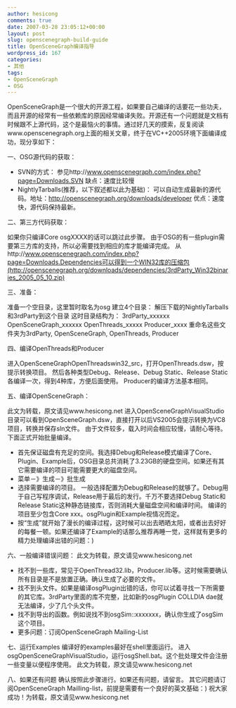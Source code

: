 ```yaml
---
author: hesicong
comments: true
date: 2007-03-28 23:05:12+00:00
layout: post
slug: openscenegraph-build-guide
title: OpenSceneGraph编译指导
wordpress_id: 167
categories:
- 其他
tags:
- OpenSceneGraph
- OSG
---
```


OpenSceneGraph是一个很大的开源工程，如果要自己编译的话要花一些功夫，而且开源的经常有一些依赖库的原因经常编译失败。开源还有一个问题就是文档有时候跟不上源代码，这个是最恼火的事情。通过好几天的摸索，反复阅读www.openscenegraph.org上面的相关文章，终于在VC++2005环境下面编译成功，现分享如下：

一、OSG源代码的获取：
* SVN的方式：
参见http://www.openscenegraph.com/index.php?page=Downloads.SVN
缺点：速度比较慢
* NightlyTarballs(推荐，以下叙述都以此为基础)：
可以自动生成最新的源代码。地址：http://openscenegraph.org/downloads/developer
优点：速度快，源代码保持最新。

二、第三方代码获取：

如果你只编译Core osgXXXX的话可以跳过此步骤。
由于OSG的有一些plugin需要第三方库的支持，所以必需要找到相应的库才能编译完成。
从http://www.openscenegraph.com/index.php?page=Downloads.Dependencies可以得到一个WIN32库的压缩包(http://openscenegraph.org/downloads/dependencies/3rdParty_Win32binaries_2005_05_10.zip)

三、准备：

准备一个空目录，这里暂时取名为osg
建立4个目录：
解压下载的NightlyTarballs和3rdParty到这个目录
这时目录结构为：
3rdParty_xxxxxx
OpenSceneGraph_xxxxxx
OpenThreads_xxxxx
Producer_xxxx
重命名这些文件夹为3rdParty, OpenSceneGraph, OpenThreads, Producer

四、编译OpenThreads和Producer

进入OpenSceneGraphOpenThreadswin32_src，打开OpenThreads.dsw，按提示转换项目。
然后各种类型Debug、Release、Debug Static、Release Static各编译一次，得到4种库，方便后面使用。
Producer的编译方法基本相同。

五、编译OpenSceneGraph：

此文为转载，原文请见www.hesicong.net
进入OpenSceneGraphVisualStudio目录可以看到OpenSceneGraph.dsw，直接打开以后VS2005会提示转换为VC8项目，转换并保存sln文件。
由于文件较多，载入时间会相应较慢，请耐心等待。
下面正式开始批量编译。
* 首先保证磁盘有充足的空间。我选择Debug和Release模式编译了Core、Plugin、Example后，OSG目录总共消耗了3.23GB的硬盘空间。如果还有其它需要编译的项目可能需要更大的磁盘空间。
* 菜单－》生成－》批生成
* 选择需要编译的项目。
一般选择配置为Debug和Release的就够了。Debug用于自己写程序调试，Release用于最后的发行。千万不要选择Debug Static和Release Static这种静态链接库，否则消耗大量磁盘空间和编译时间。
编译的项目至少包含Core xxx。osgPlugin和Example视情况而定。
* 按“生成”就开始了漫长的编译过程，这时候可以出去晒晒太阳，或者出去好好的每餐一顿。如果还编译了Example的话那么推荐再睡一觉，这样就有更多的精力处理编译出错的问题：)

六、一般编译错误问题：
此文为转载，原文请见www.hesicong.net
* 找不到一些库，常见于OpenThread32.lib，Producer.lib等。这时候需要确认所有目录是不是放置正确。确认生成了必要的文件。
* 找不到头文件。如果是编译osgPlugin出错的话，你可以试着寻找一下所需要的其它库。3rdParty里面的库不完整，比如新的osgPlugin COLLDIA dae就无法编译，少了几个头文件。
* 找不到导出的函数。例如说找不到osgSim::xxxxxxx，确认你生成了osgSim这个项目。
* 更多问题：订阅OpenSceneGraph Mailing-List

七、运行Examples
编译好的examples最好在shell里面运行。
进入osgOpenSceneGraphVisualStudio，运行osgShell.bat。这个批处理文件会注册一些变量以便程序使用。
此文为转载，原文请见www.hesicong.net

八、如果还有问题
确认按照此步骤进行。如果还有问题，请留言。
其它问题请订阅OpenSceneGraph Mailling-list，前提是需要有一个良好的英文基础：)
祝大家成功！为转载，原文请见www.hesicong.net
